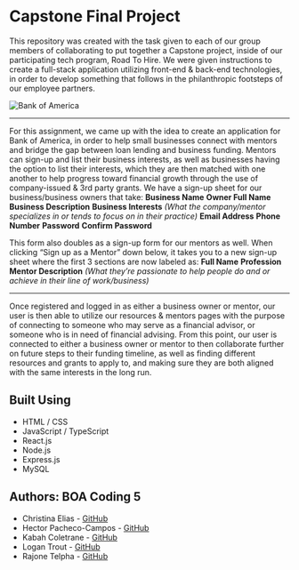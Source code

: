 # Capstone Final Project

This repository was created with the task given to each of our group members of collaborating to put together a Capstone project, inside of our participating tech program, Road To Hire. We were given instructions to create a full-stack application utilizing front-end & back-end technologies, in order to develop something that follows in the philanthropic footsteps of our employee partners.

![Bank of America](https://dwglogo.com/wp-content/uploads/2016/06/1000px-Logo-of-Bank-of-America.png)

***

For this assignment, we came up with the idea to create an application for Bank of America, in order to help small businesses connect with mentors and bridge the gap between loan lending and business funding. Mentors can sign-up and list their business interests, as well as businesses having the option to list their interests, which they are then matched with one another to help progress toward financial growth through the use of company-issued & 3rd party grants. We have a sign-up sheet for our business/business owners that take:
**Business Name**
**Owner Full Name**
**Business Description**
**Business Interests** _(What the company/mentor specializes in or tends to focus on in their practice)_
**Email Address**
**Phone Number**
**Password**
**Confirm Password**

This form also doubles as a sign-up form for our mentors as well. When clicking “Sign up as a Mentor” down below, it takes you to a new sign-up sheet where the first 3 sections are now labeled as:
**Full Name**
**Profession**
**Mentor Description** _(What they’re passionate to help people do and or achieve in their line of work/business)_

***

Once registered and logged in as either a business owner or mentor, our user is then able to utilize our resources & mentors pages with the purpose of connecting to someone who may serve as a financial advisor, or someone who is in need of financial advising. From this point, our user is connected to either a business owner or mentor to then collaborate further on future steps to their funding timeline, as well as finding different resources and grants to apply to, and making sure they are both aligned with the same interests in the long run.

## Built Using
* HTML / CSS
* JavaScript / TypeScript
* React.js
* Node.js
* Express.js
* MySQL

## Authors: BOA Coding 5

- Christina Elias - [GitHub](https://github.com/eliaschristina4)
- Hector Pacheco-Campos - [GitHub](https://github.com/Jafethpc)
- Kabah Coletrane - [GitHub](https://github.com/KJCole14)
- Logan Trout - [GitHub](https://github.com/Code-Lyogan)
- Rajone Telpha - [GitHub](https://github.com/TelRay701)